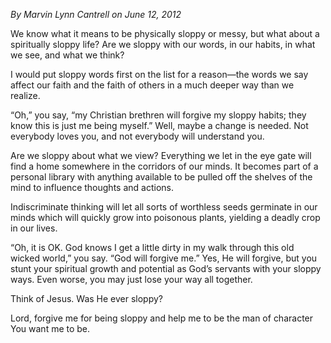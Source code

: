 *By Marvin Lynn Cantrell on June 12, 2012*



We know what it means to be physically sloppy or messy, but what about a spiritually sloppy life? Are we sloppy with our words, in our habits, in what we see, and what we think?

I would put sloppy words first on the list for a reason—the words we say affect our faith and the faith of others in a much deeper way than we realize.

“Oh,” you say, “my Christian brethren will forgive my sloppy habits; they know this is just me being myself.” Well, maybe a change is needed. Not everybody loves you, and not everybody will understand you.

Are we sloppy about what we view? Everything we let in the eye gate will find a home somewhere in the corridors of our minds. It becomes part of a personal library with anything available to be pulled off the shelves of the mind to influence thoughts and actions.

Indiscriminate thinking will let all sorts of worthless seeds germinate in our minds which will quickly grow into poisonous plants, yielding a deadly crop in our lives.

“Oh, it is OK. God knows I get a little dirty in my walk through this old wicked world,” you say. “God will forgive me.” Yes, He will forgive, but you stunt your spiritual growth and potential as God’s servants with your sloppy ways. Even worse, you may just lose your way all together.

Think of Jesus. Was He ever sloppy?

Lord, forgive me for being sloppy and help me to be the man of character You want me to be.
